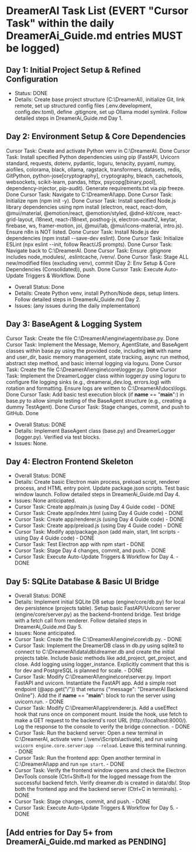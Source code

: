 # DreamerAI Task List (EVERT "Cursor Task" within the daily DreamerAi_Guide.md entries MUST be logged)

## Day 1: Initial Project Setup & Refined Configuration
* Status: DONE
* Details: Create base project structure (C:\DreamerAI\), initialize Git, link remote, set up structured config files (.env.development, config.dev.toml), define .gitignore, set up Ollama model symlink. Follow detailed steps in DreamerAi_Guide.md Day 1.

## Day 2: Environment Setup & Core Dependencies
Cursor Task: Create and activate Python venv in C:\DreamerAI\.
Done
Cursor Task: Install specified Python dependencies using pip (FastAPI, Uvicorn standard, requests, dotenv, pydantic, loguru, tenacity, pyyaml, numpy, aiofiles, colorama, black, ollama, ragstack, transformers, datasets, redis, GitPython, python-jose[cryptography], cryptography, bleach, cachetools, websockets, scikit-learn, pandas, httpx, psycopg[binary,pool], dependency-injector, pip-audit). Generate requirements.txt via pip freeze.
Done
Cursor Task: Navigate to C:\DreamerAI\app\.
Done
Cursor Task: Initialize npm (npm init -y).
Done
Cursor Task: Install specified Node.js library dependencies using npm install (electron, react, react-dom, @mui/material, @emotion/react, @emotion/styled, @dnd-kit/core, react-grid-layout, i18next, react-i18next, posthog-js, electron-oauth2, keytar, firebase, ws, framer-motion, joi, @mui/lab, @mui/icons-material, intro.js). Ensure n8n is NOT listed.
Done
Cursor Task: Install Node.js dev dependencies (npm install --save-dev eslint).
Done
Cursor Task: Initialize ESLint (npx eslint --init, follow React/JS prompts).
Done
Cursor Task: Navigate back to C:\DreamerAI\.
Done
Cursor Task: Ensure .gitignore includes node_modules/, .eslintcache, /venv/.
Done
Cursor Task: Stage ALL new/modified files (excluding venv), commit (Day 2: Env Setup & Core Dependencies (Consolidated)), push.
Done
Cursor Task: Execute Auto-Update Triggers & Workflow.
Done
* Overall Status: Done
* Details: Create Python venv, install Python/Node deps, setup linters. Follow detailed steps in DreamerAi_Guide.md Day 2.
* Issues: (any issues during the daily implementation)

## Day 3: BaseAgent & Logging System
Cursor Task: Create the file C:\DreamerAI\engine\agents\base.py.
Done
Cursor Task: Implement the Message, Memory, AgentState, and BaseAgent classes within base.py using the provided code, including __init__ with name and user_dir, basic memory management, state tracking, async run method, abstract step method, and basic internal logging via loguru.
Done
Cursor Task: Create the file C:\DreamerAI\engine\core\logger.py.
Done
Cursor Task: Implement the DreamerLogger class within logger.py using loguru to configure file logging sinks (e.g., dreamerai_dev.log, errors.log) with rotation and formatting. Ensure logs are written to C:\DreamerAI\docs\logs\.
Done
Cursor Task: Add basic test execution block (if __name__ == "__main__":) in base.py to allow simple testing of the BaseAgent structure (e.g., creating a dummy TestAgent).
Done
Cursor Task: Stage changes, commit, and push to GitHub.
Done
* Overall Status: DONE
* Details: Implement BaseAgent class (base.py) and DreamerLogger (logger.py). Verified via test blocks.
* Issues: None.

## Day 4: Electron Frontend Skeleton
* Overall Status: DONE
* Details: Create basic Electron main process, preload script, renderer process, and HTML entry point. Update package.json scripts. Test basic window launch. Follow detailed steps in DreamerAi_Guide.md Day 4.
* Issues: None anticipated.
*   Cursor Task: Create app/main.js (using Day 4 Guide code) - DONE
*   Cursor Task: Create app/index.html (using Day 4 Guide code) - DONE
*   Cursor Task: Create app/renderer.js (using Day 4 Guide code) - DONE
*   Cursor Task: Create app/preload.js (using Day 4 Guide code) - DONE
*   Cursor Task: Modify app/package.json (add main, start, lint scripts - using Day 4 Guide code) - DONE
*   Cursor Task: Test Electron app with npm start - DONE
*   Cursor Task: Stage Day 4 changes, commit, and push. - DONE
*   Cursor Task: Execute Auto-Update Triggers & Workflow for Day 4. - DONE

## Day 5: SQLite Database & Basic UI Bridge
* Overall Status: DONE
* Details: Implement initial SQLite DB setup (engine/core/db.py) for local dev persistence (projects table). Setup basic FastAPI/Uvicorn server (engine/core/server.py) as the backend-frontend bridge. Test bridge with a fetch call from renderer. Follow detailed steps in DreamerAi_Guide.md Day 5.
* Issues: None anticipated.
*   Cursor Task: Create the file C:\DreamerAI\engine\core\db.py. - DONE
*   Cursor Task: Implement the DreamerDB class in db.py using sqlite3 to connect to C:\DreamerAI\data\db\dreamer.db and create the initial projects table. Include basic methods like add_project, get_project, and close. Add logging using logger_instance. Explicitly comment that this is for dev and PostgreSQL is planned for scale. - DONE
*   Cursor Task: Modify C:\DreamerAI\engine\core\server.py. Import FastAPI and uvicorn. Instantiate the FastAPI app. Add a simple root endpoint (@app.get("/")) that returns {"message": "DreamerAI Backend Online"}. Add the if __name__ == "__main__": block to run the server using uvicorn.run. - DONE
*   Cursor Task: Modify C:\DreamerAI\app\renderer.js. Add a useEffect hook that runs once on component mount. Inside the hook, use fetch to make a GET request to the backend's root URL (http://localhost:8000/). Log the response to the console to verify the bridge connection. - DONE
*   Cursor Task: Run the backend server: Open a new terminal in C:\DreamerAI, activate venv (.\venv\Scripts\activate), and run using `uvicorn engine.core.server:app --reload`. Leave this terminal running. - DONE
*   Cursor Task: Run the frontend app: Open another terminal in C:\DreamerAI\app and run `npm start`. - DONE
*   Cursor Task: Verify the frontend window opens and check the Electron DevTools console (Ctrl+Shift+I) for the logged message from the successful backend fetch. Verify dreamer.db is created in data/db/. Stop both the frontend app and the backend server (Ctrl+C in terminals). - DONE
*   Cursor Task: Stage changes, commit, and push. - DONE
*   Cursor Task: Execute Auto-Update Triggers & Workflow for Day 5. - DONE

## [Add entries for Day 5+ from DreamerAi_Guide.md marked as PENDING]
